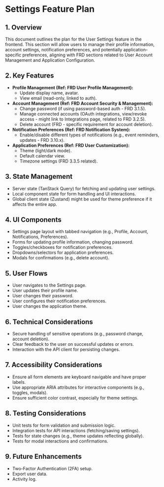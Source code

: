 # Settings Feature Plan

## 1. Overview
This document outlines the plan for the User Settings feature in the frontend. This section will allow users to manage their profile information, account settings, notification preferences, and potentially application-specific preferences, aligning with FRD sections related to User Account Management and Application Configuration.

## 2. Key Features
-   **Profile Management (Ref: FRD User Profile Management):**
    -   Update display name, avatar.
    -   View email (read-only, linked to auth).
-   **Account Management (Ref: FRD Account Security & Management):**
    -   Change password (if using password-based auth - FRD 3.1.5).
    -   Manage connected accounts (OAuth integrations, view/revoke access - might link to Integrations page, related to FRD 3.2.5).
    -   Delete account (FRD - specific requirement for account deletion).
-   **Notification Preferences (Ref: FRD Notification System):**
    -   Enable/disable different types of notifications (e.g., event reminders, updates - FRD 3.10.x).
-   **Application Preferences (Ref: FRD User Customization):**
    -   Theme (light/dark mode).
    -   Default calendar view.
    -   Timezone settings (FRD 3.3.5 related).

## 3. State Management
-   Server state (TanStack Query) for fetching and updating user settings.
-   Local component state for form handling and UI interactions.
-   Global client state (Zustand) might be used for theme preference if it affects the entire app.

## 4. UI Components
-   Settings page layout with tabbed navigation (e.g., Profile, Account, Notifications, Preferences).
-   Forms for updating profile information, changing password.
-   Toggles/checkboxes for notification preferences.
-   Dropdowns/selectors for application preferences.
-   Modals for confirmations (e.g., delete account).

## 5. User Flows
-   User navigates to the Settings page.
-   User updates their profile name.
-   User changes their password.
-   User configures their notification preferences.
-   User changes the application theme.

## 6. Technical Considerations
-   Secure handling of sensitive operations (e.g., password change, account deletion).
-   Clear feedback to the user on successful updates or errors.
-   Interaction with the API client for persisting changes.

## 7. Accessibility Considerations
-   Ensure all form elements are keyboard navigable and have proper labels.
-   Use appropriate ARIA attributes for interactive components (e.g., toggles, modals).
-   Ensure sufficient color contrast, especially for theme settings.

## 8. Testing Considerations
-   Unit tests for form validation and submission logic.
-   Integration tests for API interactions (fetching/saving settings).
-   Tests for state changes (e.g., theme updates reflecting globally).
-   Tests for modal interactions and confirmations.

## 9. Future Enhancements
-   Two-Factor Authentication (2FA) setup.
-   Export user data.
-   Activity log.
